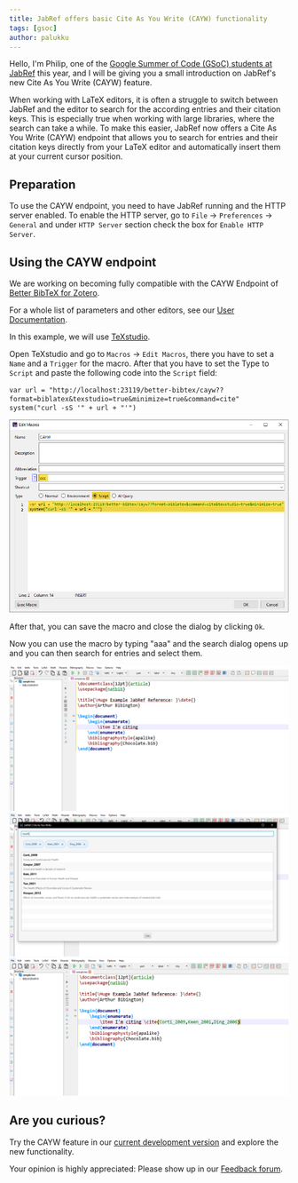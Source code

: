 ```yaml
---
title: JabRef offers basic Cite As You Write (CAYW) functionality
tags: [gsoc]
author: palukku
---
```


Hello, I'm Philip, one of the [Google Summer of Code (GSoC) students at JabRef](https://summerofcode.withgoogle.com/programs/2025/projects/6Z6Fqv6g) this year, and I will be giving you a small introduction on JabRef's new Cite As You Write (CAYW) feature.

When working with LaTeX editors, it is often a struggle to switch between JabRef and the editor to search for the according entries and their citation keys.
This is especially true when working with large libraries, where the search can take a while.
To make this easier, JabRef now offers a Cite As You Write (CAYW) endpoint that allows you to search for entries and their citation keys directly from your LaTeX editor and automatically insert them at your current cursor position.

## Preparation

To use the CAYW endpoint, you need to have JabRef running and the HTTP server enabled.
To enable the HTTP server, go to `File` → `Preferences` → `General` and under `HTTP Server` section check the box for `Enable HTTP Server`.

## Using the CAYW endpoint

We are working on becoming fully compatible with the CAYW Endpoint of [Better BibTeX for Zotero](https://retorque.re/zotero-better-bibtex/citing/cayw/index.html).

For a whole list of parameters and other editors, see our [User Documentation](https://docs.jabref.org/cite/cite-as-you-write).

In this example, we will use [TeXstudio](https://www.texstudio.org/).

Open TeXstudio and go to `Macros` → `Edit Macros`, there you have to set a `Name` and a `Trigger` for the macro.
After that you have to set the Type to `Script` and paste the following code into the `Script` field:

```shell
var url = "http://localhost:23119/better-bibtex/cayw??format=biblatex&texstudio=true&minimize=true&command=cite"
system("curl -sS '" + url + "'")
```

![cayw-texstudio.png](../img/cayw-texstudio-macro.png)

After that, you can save the macro and close the dialog by clicking `Ok`.

Now you can use the macro by typing "aaa" and the search dialog opens up and you can then search for entries and select them.

![cayw-texstudio.png](../img/cayw-texstudio.png)
![cayw-search.png](../img/cayw-search.png)
![cayw-texstudio2.png](../img/cayw-texstudio2.png)

## Are you curious?

Try the CAYW feature in our [current development version](https://builds.jabref.org/main/) and explore the new functionality.

Your opinion is highly appreciated: Please show up in our [Feedback forum](https://discourse.jabref.org/c/feedback/3).
